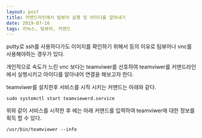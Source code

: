 ```yaml
---
layout: post
title: 커맨드라인에서 팀뷰어 실행 및 아이디를 알아내기
date: 2019-07-16
tags: 리눅스, 팀뷰어, 커맨드
---
```


putty로 ssh를 사용하다가도 이미지를 확인하기 위해서 등의 이유로 팀뷰어나 vnc를 사용해야하는 경우가 있다. 

개인적으로 속도가 느린 vnc 보다는 teamviwer를 선호하여 teamviwer를 커맨드라인에서 실행시키고 아이디를 알아내어 연결을 해보고자 한다.

teamviwer를 설치한후 서비스를 시작 시키는 커맨드는 아래와 같다. 

```
sudo systemctl start teamviewerd.service
```


위와 같이 서비스를 시작한 후 에는 아래 커맨드를 입력하여 teamviwer에 대한 	정보를 획득 할 수 있다.

```
/usr/bin/teamviewer --info
```
